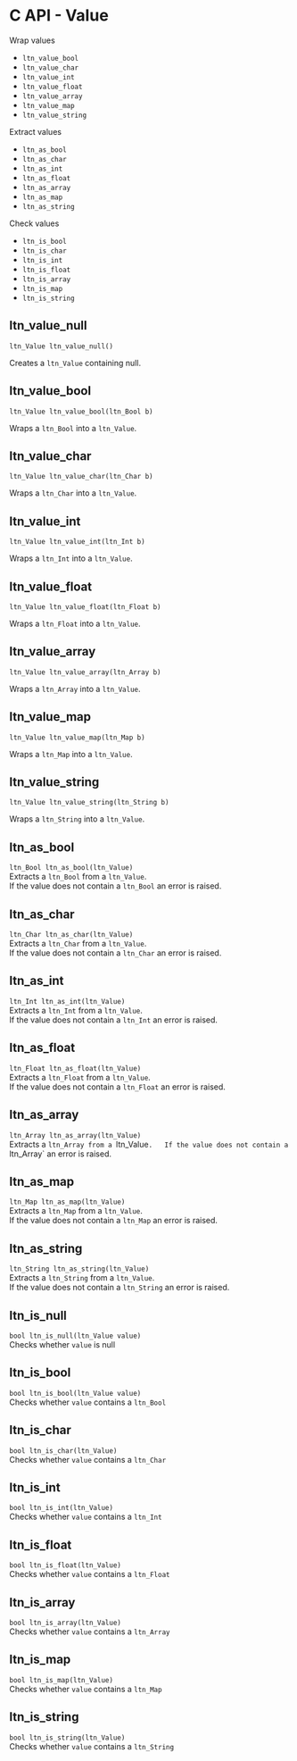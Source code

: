 # C API - Value

Wrap values
- `ltn_value_bool`
- `ltn_value_char`
- `ltn_value_int`
- `ltn_value_float`
- `ltn_value_array`
- `ltn_value_map`
- `ltn_value_string`

Extract values
- `ltn_as_bool`
- `ltn_as_char`
- `ltn_as_int`
- `ltn_as_float`
- `ltn_as_array`
- `ltn_as_map`
- `ltn_as_string`

Check values
- `ltn_is_bool`
- `ltn_is_char`
- `ltn_is_int`
- `ltn_is_float`
- `ltn_is_array`
- `ltn_is_map`
- `ltn_is_string`


## ltn_value_null

`ltn_Value ltn_value_null()`

Creates a `ltn_Value` containing null.


## ltn_value_bool

`ltn_Value ltn_value_bool(ltn_Bool b)`

Wraps a `ltn_Bool` into a `ltn_Value`.


## ltn_value_char

`ltn_Value ltn_value_char(ltn_Char b)`

Wraps a `ltn_Char` into a `ltn_Value`.


## ltn_value_int

`ltn_Value ltn_value_int(ltn_Int b)`

Wraps a `ltn_Int` into a `ltn_Value`.


## ltn_value_float

`ltn_Value ltn_value_float(ltn_Float b)`

Wraps a `ltn_Float` into a `ltn_Value`.


## ltn_value_array

`ltn_Value ltn_value_array(ltn_Array b)`

Wraps a `ltn_Array` into a `ltn_Value`.


## ltn_value_map

`ltn_Value ltn_value_map(ltn_Map b)`

Wraps a `ltn_Map` into a `ltn_Value`.


## ltn_value_string

`ltn_Value ltn_value_string(ltn_String b)`

Wraps a `ltn_String` into a `ltn_Value`.




## ltn_as_bool

`ltn_Bool ltn_as_bool(ltn_Value)`  
Extracts a `ltn_Bool` from a `ltn_Value`.  
If the value does not contain a `ltn_Bool` an error is raised. 


## ltn_as_char

`ltn_Char ltn_as_char(ltn_Value)`  
Extracts a `ltn_Char` from a `ltn_Value`.  
If the value does not contain a `ltn_Char` an error is raised. 


## ltn_as_int

`ltn_Int ltn_as_int(ltn_Value)`  
Extracts a `ltn_Int` from a `ltn_Value`.  
If the value does not contain a `ltn_Int` an error is raised. 


## ltn_as_float

`ltn_Float ltn_as_float(ltn_Value)`  
Extracts a `ltn_Float` from a `ltn_Value`.  
If the value does not contain a `ltn_Float` an error is raised. 


## ltn_as_array

`ltn_Array ltn_as_array(ltn_Value)`  
Extracts a `ltn_Array from a `ltn_Value`.  
If the value does not contain a `ltn_Array` an error is raised. 


## ltn_as_map

`ltn_Map ltn_as_map(ltn_Value)`  
Extracts a `ltn_Map` from a `ltn_Value`.  
If the value does not contain a `ltn_Map` an error is raised. 


## ltn_as_string

`ltn_String ltn_as_string(ltn_Value)`  
Extracts a `ltn_String` from a `ltn_Value`.  
If the value does not contain a `ltn_String` an error is raised. 



## ltn_is_null

`bool ltn_is_null(ltn_Value value)`  
Checks whether `value` is null

## ltn_is_bool

`bool ltn_is_bool(ltn_Value value)`  
Checks whether `value` contains a `ltn_Bool`

## ltn_is_char

`bool ltn_is_char(ltn_Value)`  
Checks whether `value` contains a `ltn_Char`


## ltn_is_int

`bool ltn_is_int(ltn_Value)`  
Checks whether `value` contains a `ltn_Int`


## ltn_is_float

`bool ltn_is_float(ltn_Value)`  
Checks whether `value` contains a `ltn_Float`


## ltn_is_array

`bool ltn_is_array(ltn_Value)`  
Checks whether `value` contains a `ltn_Array`


## ltn_is_map

`bool ltn_is_map(ltn_Value)`  
Checks whether `value` contains a `ltn_Map`


## ltn_is_string

`bool ltn_is_string(ltn_Value)`  
Checks whether `value` contains a `ltn_String`
